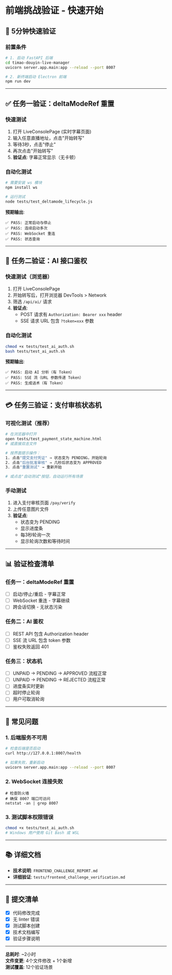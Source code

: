 # 前端挑战验证 - 快速开始

## 🚀 5分钟快速验证

### 前置条件
```bash
# 1. 启动 FastAPI 后端
cd timao-douyin-live-manager
uvicorn server.app.main:app --reload --port 8007

# 2. 新终端启动 Electron 前端
npm run dev
```

---

## ✅ 任务一验证：deltaModeRef 重置

### 快速测试
1. 打开 LiveConsolePage (实时字幕页面)
2. 输入任意直播地址，点击"开始转写"
3. 等待3秒，点击"停止"
4. 再次点击"开始转写"
5. **验证点**: 字幕正常显示（无卡顿）

### 自动化测试
```bash
# 需要安装 ws 模块
npm install ws

# 运行测试
node tests/test_deltamode_lifecycle.js
```

**预期输出**:
```
✅ PASS: 正常启动与停止
✅ PASS: 连续启动多次
✅ PASS: WebSocket 重连
✅ PASS: 状态查询
```

---

## 🔐 任务二验证：AI 接口鉴权

### 快速测试（浏览器）
1. 打开 LiveConsolePage
2. 开始转写后，打开浏览器 DevTools > Network
3. 筛选 `/api/ai/` 请求
4. **验证点**: 
   - POST 请求有 `Authorization: Bearer xxx` header
   - SSE 请求 URL 包含 `?token=xxx` 参数

### 自动化测试
```bash
chmod +x tests/test_ai_auth.sh
bash tests/test_ai_auth.sh
```

**预期输出**:
```
✅ PASS: 启动 AI 分析（有 Token）
✅ PASS: SSE 流（URL 参数传递 Token）
✅ PASS: 生成话术（有 Token）
```

---

## 💳 任务三验证：支付审核状态机

### 可视化测试（推荐）
```bash
# 在浏览器中打开
open tests/test_payment_state_machine.html
# 或直接双击文件

# 按界面提示操作：
1. 点击"提交支付凭证" → 状态变为 PENDING，开始轮询
2. 点击"后台批准审核" → 几秒后状态变为 APPROVED
3. 点击"重置测试" → 重新开始

# 或点击"自动测试"按钮，自动运行所有场景
```

### 手动测试
1. 进入支付审核页面 `/pay/verify`
2. 上传任意图片文件
3. **验证点**:
   - 状态变为 PENDING
   - 显示进度条
   - 每3秒轮询一次
   - 显示轮询次数和等待时间

---

## 📊 验证检查清单

### 任务一：deltaModeRef 重置
- [ ] 启动/停止/重启 - 字幕正常
- [ ] WebSocket 重连 - 字幕继续
- [ ] 跨会话切换 - 无状态污染

### 任务二：AI 鉴权
- [ ] REST API 包含 Authorization header
- [ ] SSE 流 URL 包含 token 参数
- [ ] 鉴权失败返回 401

### 任务三：状态机
- [ ] UNPAID → PENDING → APPROVED 流程正常
- [ ] UNPAID → PENDING → REJECTED 流程正常
- [ ] 进度条实时更新
- [ ] 超时停止轮询
- [ ] 用户可取消轮询

---

## 🐛 常见问题

### 1. 后端服务不可用
```bash
# 检查后端是否启动
curl http://127.0.0.1:8007/health

# 如果失败，重新启动
uvicorn server.app.main:app --reload --port 8007
```

### 2. WebSocket 连接失败
```
# 检查防火墙
# 确保 8007 端口可访问
netstat -an | grep 8007
```

### 3. 测试脚本权限错误
```bash
chmod +x tests/test_ai_auth.sh
# Windows 用户使用 Git Bash 或 WSL
```

---

## 📚 详细文档

- **技术说明**: `FRONTEND_CHALLENGE_REPORT.md`
- **详细验证**: `tests/frontend_challenge_verification.md`

---

## 📝 提交清单

- [x] 代码修改完成
- [x] 无 linter 错误
- [x] 测试脚本创建
- [x] 技术文档编写
- [x] 验证步骤说明

---

**总耗时**: ~2小时  
**文件变更**: 4个文件修改 + 1个新增  
**测试覆盖**: 12个验证场景

